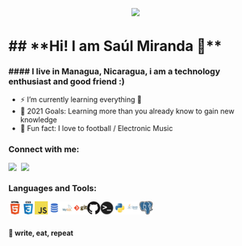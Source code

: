 <p align="center">
  <img src="https://cdn.dribbble.com/users/1066583/screenshots/6187370/robot_wallpaper_copy_4x.png?compress=1&resize=400x300" />
</p>

<h1>## **Hi! I am Saúl Miranda 👋**</h1>

<h3>#### I live in Managua, Nicaragua, i am a technology enthusiast and good friend :)</h3>
    
- ⚡ I’m currently learning everything 🤣 
- 🥅 2021 Goals: Learning more than you already know to gain new knowledge
- 🤣 Fun fact: I love to football / Electronic Music 
 
### Connect with me:
  
[<img align="left" width="25px" src="https://avatars3.githubusercontent.com/u/50278?s=200&v=4" />][twitter]
[<img align="left" width="25px" src="https://facebookbrand.com/wp-content/uploads/2019/04/f_logo_RGB-Hex-Blue_512.png?w=512&h=512"/>][facebook]

<br />

### Languages and Tools:
 
[<img align="left" alt="HTML5" width="26px" src="https://raw.githubusercontent.com/github/explore/80688e429a7d4ef2fca1e82350fe8e3517d3494d/topics/html/html.png" />][mdn]
[<img align="left" alt="CSS3" width="26px" src="https://raw.githubusercontent.com/github/explore/80688e429a7d4ef2fca1e82350fe8e3517d3494d/topics/css/css.png" />][mdn]
[<img align="left" alt="JavaScript" width="26px" src="https://raw.githubusercontent.com/github/explore/80688e429a7d4ef2fca1e82350fe8e3517d3494d/topics/javascript/javascript.png" />][mdn]
[<img align="left" alt="SQL" width="26px" src="https://raw.githubusercontent.com/github/explore/80688e429a7d4ef2fca1e82350fe8e3517d3494d/topics/sql/sql.png" />][w3school]
[<img align="left" alt="MySQL" width="26px" src="https://raw.githubusercontent.com/github/explore/80688e429a7d4ef2fca1e82350fe8e3517d3494d/topics/mysql/mysql.png" />][mysql]
[<img align="left" alt="Git" width="26px" src="https://raw.githubusercontent.com/github/explore/80688e429a7d4ef2fca1e82350fe8e3517d3494d/topics/git/git.png" />][git]
[<img align="left" alt="GitHub" width="26px" src="https://raw.githubusercontent.com/github/explore/78df643247d429f6cc873026c0622819ad797942/topics/github/github.png"/>][github]
[<img align="left" alt="Terminal" width="26px" src="https://raw.githubusercontent.com/github/explore/80688e429a7d4ef2fca1e82350fe8e3517d3494d/topics/terminal/terminal.png" />][cmd]
[<img align="left" alt="Terminal" width="26px" src="https://raw.githubusercontent.com/github/explore/80688e429a7d4ef2fca1e82350fe8e3517d3494d/topics/python/python.png" />][python]
[<img align="left" alt="Terminal" width="26px" src="https://raw.githubusercontent.com/github/explore/80688e429a7d4ef2fca1e82350fe8e3517d3494d/topics/java/java.png" />][java]
[<img align="left" alt="Terminal" width="26px" src="https://raw.githubusercontent.com/github/explore/80688e429a7d4ef2fca1e82350fe8e3517d3494d/topics/postgresql/postgresql.png" />][postgresql]

<br />
<br /> 

[twitter]: https://twitter.com/salio69422867
[facebook]: https://www.facebook.com/
[mdn]: https://developer.mozilla.org/es/
[w3school]: https://www.w3schools.com/sql/
[mysql]: https://www.mysql.com
[git]: https://git-scm.com
[github]: https://github.com
[cmd]: https://docs.microsoft.com/en-us/windows-server/administration/windows-commands/cmd
[python]: https://www.python.org
[java]: https://www.java.com/es/
[postgresql]: https://www.postgresql.org

#### :muscle: write, eat, repeat

